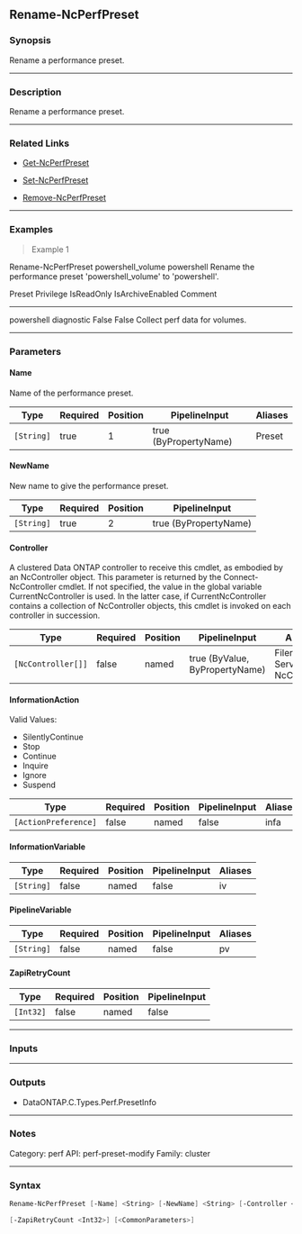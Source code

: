 Rename-NcPerfPreset
-------------------

### Synopsis
Rename a performance preset.

---

### Description

Rename a performance preset.

---

### Related Links
* [Get-NcPerfPreset](Get-NcPerfPreset)

* [Set-NcPerfPreset](Set-NcPerfPreset)

* [Remove-NcPerfPreset](Remove-NcPerfPreset)

---

### Examples
> Example 1

Rename-NcPerfPreset powershell_volume powershell
Rename the performance preset 'powershell_volume' to 'powershell'.

Preset               Privilege     IsReadOnly   IsArchiveEnabled  Comment
------               ---------     ----------   ----------------  -------
powershell           diagnostic      False           False        Collect perf data for volumes.

---

### Parameters
#### **Name**
Name of the performance preset.

|Type      |Required|Position|PipelineInput        |Aliases|
|----------|--------|--------|---------------------|-------|
|`[String]`|true    |1       |true (ByPropertyName)|Preset |

#### **NewName**
New name to give the performance preset.

|Type      |Required|Position|PipelineInput        |
|----------|--------|--------|---------------------|
|`[String]`|true    |2       |true (ByPropertyName)|

#### **Controller**
A clustered Data ONTAP controller to receive this cmdlet, as embodied by an NcController object.  This parameter is returned by the Connect-NcController cmdlet.  If not specified, the value in the global variable CurrentNcController is used.  In the latter case, if CurrentNcController contains a collection of NcController objects, this cmdlet is invoked on each controller in succession.

|Type              |Required|Position|PipelineInput                 |Aliases                          |
|------------------|--------|--------|------------------------------|---------------------------------|
|`[NcController[]]`|false   |named   |true (ByValue, ByPropertyName)|Filer<br/>Server<br/>NcController|

#### **InformationAction**

Valid Values:

* SilentlyContinue
* Stop
* Continue
* Inquire
* Ignore
* Suspend

|Type                |Required|Position|PipelineInput|Aliases|
|--------------------|--------|--------|-------------|-------|
|`[ActionPreference]`|false   |named   |false        |infa   |

#### **InformationVariable**

|Type      |Required|Position|PipelineInput|Aliases|
|----------|--------|--------|-------------|-------|
|`[String]`|false   |named   |false        |iv     |

#### **PipelineVariable**

|Type      |Required|Position|PipelineInput|Aliases|
|----------|--------|--------|-------------|-------|
|`[String]`|false   |named   |false        |pv     |

#### **ZapiRetryCount**

|Type     |Required|Position|PipelineInput|
|---------|--------|--------|-------------|
|`[Int32]`|false   |named   |false        |

---

### Inputs

---

### Outputs
* DataONTAP.C.Types.Perf.PresetInfo

---

### Notes
Category: perf
API: perf-preset-modify
Family: cluster

---

### Syntax
```PowerShell
Rename-NcPerfPreset [-Name] <String> [-NewName] <String> [-Controller <NcController[]>] [-InformationAction <ActionPreference>] [-InformationVariable <String>] [-PipelineVariable <String>] 
```
```PowerShell
[-ZapiRetryCount <Int32>] [<CommonParameters>]
```
